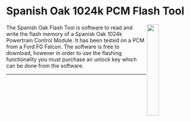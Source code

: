 # Spanish Oak 1024k PCM Flash Tool



<img src="https://github.com/user-attachments/assets/43a38fd5-3ccb-4d68-9ff8-fa1d7500c8fd" width="25%" height="25%" align="right"/>
The Spanish Oak Flash Tool is software to read and write the flash memory of a Spanisk Oak 1024k Powertrain Control Module. It has been tested on a PCM from a Ford FG Falcon. The software is free to download, however in order to use the flashing functionality you must purchase an unlock key which can be done from the software. 

***
